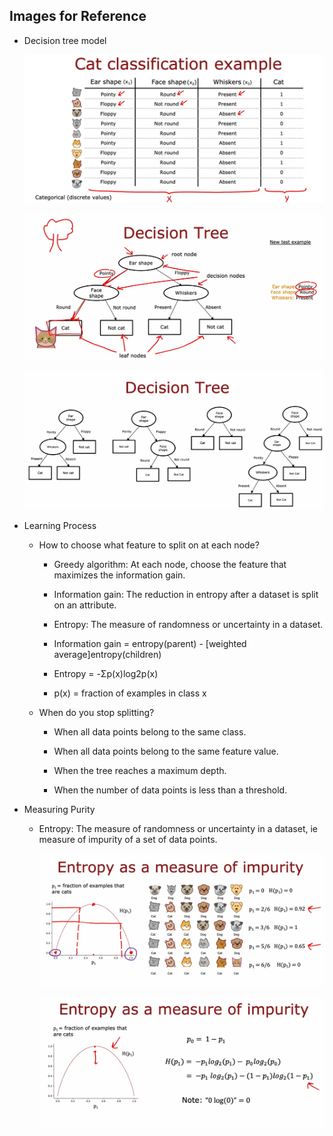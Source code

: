 ## Images for Reference

- Decision tree model

    ![alt text](image-1.png)

    ![alt text](image-2.png)

    ![alt text](image-3.png)

- Learning Process

    - How to choose what feature to split on at each node?

        - Greedy algorithm: At each node, choose the feature that maximizes the information gain.

        - Information gain: The reduction in entropy after a dataset is split on an attribute.

        - Entropy: The measure of randomness or uncertainty in a dataset.

        - Information gain = entropy(parent) - [weighted average]entropy(children)

        - Entropy = -Σp(x)log2p(x)

        - p(x) = fraction of examples in class x

    - When do you stop splitting?

        - When all data points belong to the same class.

        - When all data points belong to the same feature value.

        - When the tree reaches a maximum depth.

        - When the number of data points is less than a threshold.

- Measuring Purity

    - Entropy: The measure of randomness or uncertainty in a dataset, ie measure of impurity of a set of data points.

        ![alt text](image-4.png)

        ![alt text](image-5.png)